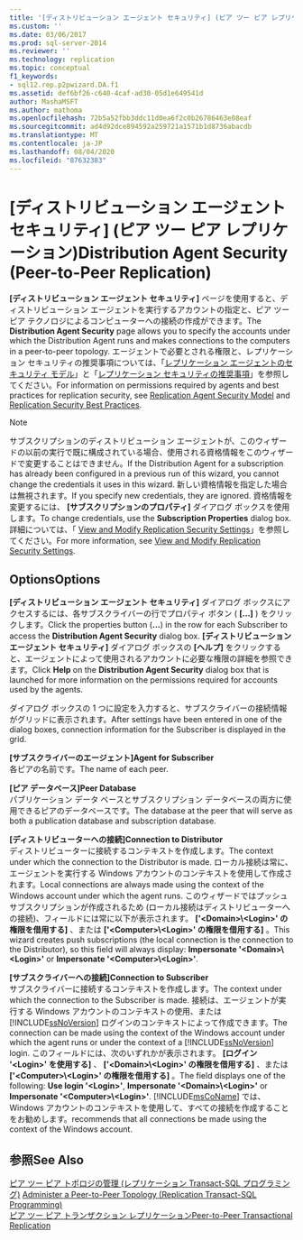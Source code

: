 ```yaml
---
title: '[ディストリビューション エージェント セキュリティ] (ピア ツー ピア レプリケーション) | Microsoft Docs'
ms.custom: ''
ms.date: 03/06/2017
ms.prod: sql-server-2014
ms.reviewer: ''
ms.technology: replication
ms.topic: conceptual
f1_keywords:
- sql12.rep.p2pwizard.DA.f1
ms.assetid: def6bf26-c640-4caf-ad30-05d1e649541d
author: MashaMSFT
ms.author: mathoma
ms.openlocfilehash: 72b5a52fbb3ddc11d0ea6f2c0b26786463e08eaf
ms.sourcegitcommit: ad4d92dce894592a259721a1571b1d8736abacdb
ms.translationtype: MT
ms.contentlocale: ja-JP
ms.lasthandoff: 08/04/2020
ms.locfileid: "87632383"
---
```

# <a name="distribution-agent-security-peer-to-peer-replication"></a><span data-ttu-id="1d58a-102">[ディストリビューション エージェント セキュリティ] (ピア ツー ピア レプリケーション)</span><span class="sxs-lookup"><span data-stu-id="1d58a-102">Distribution Agent Security (Peer-to-Peer Replication)</span></span>
  <span data-ttu-id="1d58a-103">**[ディストリビューション エージェント セキュリティ]** ページを使用すると、ディストリビューション エージェントを実行するアカウントの指定と、ピア ツー ピア テクノロジによるコンピューターへの接続の作成ができます。</span><span class="sxs-lookup"><span data-stu-id="1d58a-103">The **Distribution Agent Security** page allows you to specify the accounts under which the Distribution Agent runs and makes connections to the computers in a peer-to-peer topology.</span></span> <span data-ttu-id="1d58a-104">エージェントで必要とされる権限と、レプリケーション セキュリティの推奨事項については、「[レプリケーション エージェントのセキュリティ モデル](security/replication-agent-security-model.md)」と「[レプリケーション セキュリティの推奨事項](security/replication-security-best-practices.md)」を参照してください。</span><span class="sxs-lookup"><span data-stu-id="1d58a-104">For information on permissions required by agents and best practices for replication security, see [Replication Agent Security Model](security/replication-agent-security-model.md) and [Replication Security Best Practices](security/replication-security-best-practices.md).</span></span>  
  
> [!NOTE]  
>  <span data-ttu-id="1d58a-105">サブスクリプションのディストリビューション エージェントが、このウィザードの以前の実行で既に構成されている場合、使用される資格情報をこのウィザードで変更することはできません。</span><span class="sxs-lookup"><span data-stu-id="1d58a-105">If the Distribution Agent for a subscription has already been configured in a previous run of this wizard, you cannot change the credentials it uses in this wizard.</span></span> <span data-ttu-id="1d58a-106">新しい資格情報を指定した場合は無視されます。</span><span class="sxs-lookup"><span data-stu-id="1d58a-106">If you specify new credentials, they are ignored.</span></span> <span data-ttu-id="1d58a-107">資格情報を変更するには、 **[サブスクリプションのプロパティ]** ダイアログ ボックスを使用します。</span><span class="sxs-lookup"><span data-stu-id="1d58a-107">To change credentials, use the **Subscription Properties** dialog box.</span></span> <span data-ttu-id="1d58a-108">詳細については、「 [View and Modify Replication Security Settings](security/view-and-modify-replication-security-settings.md)」を参照してください。</span><span class="sxs-lookup"><span data-stu-id="1d58a-108">For more information, see [View and Modify Replication Security Settings](security/view-and-modify-replication-security-settings.md).</span></span>  
  
## <a name="options"></a><span data-ttu-id="1d58a-109">Options</span><span class="sxs-lookup"><span data-stu-id="1d58a-109">Options</span></span>  
 <span data-ttu-id="1d58a-110">**[ディストリビューション エージェント セキュリティ]** ダイアログ ボックスにアクセスするには、各サブスクライバーの行でプロパティ ボタン ( **[...]** ) をクリックします。</span><span class="sxs-lookup"><span data-stu-id="1d58a-110">Click the properties button (**...**) in the row for each Subscriber to access the **Distribution Agent Security** dialog box.</span></span> <span data-ttu-id="1d58a-111">**[ディストリビューション エージェント セキュリティ]** ダイアログ ボックスの **[ヘルプ]** をクリックすると、エージェントによって使用されるアカウントに必要な権限の詳細を参照できます。</span><span class="sxs-lookup"><span data-stu-id="1d58a-111">Click **Help** on the **Distribution Agent Security** dialog box that is launched for more information on the permissions required for accounts used by the agents.</span></span>  
  
 <span data-ttu-id="1d58a-112">ダイアログ ボックスの 1 つに設定を入力すると、サブスクライバーの接続情報がグリッドに表示されます。</span><span class="sxs-lookup"><span data-stu-id="1d58a-112">After settings have been entered in one of the dialog boxes, connection information for the Subscriber is displayed in the grid.</span></span>  
  
 <span data-ttu-id="1d58a-113">**[サブスクライバーのエージェント]**</span><span class="sxs-lookup"><span data-stu-id="1d58a-113">**Agent for Subscriber**</span></span>  
 <span data-ttu-id="1d58a-114">各ピアの名前です。</span><span class="sxs-lookup"><span data-stu-id="1d58a-114">The name of each peer.</span></span>  
  
 <span data-ttu-id="1d58a-115">**[ピア データベース]**</span><span class="sxs-lookup"><span data-stu-id="1d58a-115">**Peer Database**</span></span>  
 <span data-ttu-id="1d58a-116">パブリケーション データ ベースとサブスクリプション データベースの両方に使用できるピアのデータベースです。</span><span class="sxs-lookup"><span data-stu-id="1d58a-116">The database at the peer that will serve as both a publication database and subscription database.</span></span>  
  
 <span data-ttu-id="1d58a-117">**[ディストリビューターへの接続]**</span><span class="sxs-lookup"><span data-stu-id="1d58a-117">**Connection to Distributor**</span></span>  
 <span data-ttu-id="1d58a-118">ディストリビューターに接続するコンテキストを作成します。</span><span class="sxs-lookup"><span data-stu-id="1d58a-118">The context under which the connection to the Distributor is made.</span></span> <span data-ttu-id="1d58a-119">ローカル接続は常に、エージェントを実行する Windows アカウントのコンテキストを使用して作成されます。</span><span class="sxs-lookup"><span data-stu-id="1d58a-119">Local connections are always made using the context of the Windows account under which the agent runs.</span></span> <span data-ttu-id="1d58a-120">このウィザードではプッシュ サブスクリプションが作成されるため (ローカル接続はディストリビューターへの接続)、フィールドには常に以下が表示されます。 **['\<Domain>\\<Login\>' の権限を借用する]** 、または **['\<Computer>\\<Login\>' の権限を借用する]** 。</span><span class="sxs-lookup"><span data-stu-id="1d58a-120">This wizard creates push subscriptions (the local connection is the connection to the Distributor), so this field will always display: **Impersonate '\<Domain>\\<Login\>'** or **Impersonate '\<Computer>\\<Login\>'**.</span></span>  
  
 <span data-ttu-id="1d58a-121">**[サブスクライバーへの接続]**</span><span class="sxs-lookup"><span data-stu-id="1d58a-121">**Connection to Subscriber**</span></span>  
 <span data-ttu-id="1d58a-122">サブスクライバーに接続するコンテキストを作成します。</span><span class="sxs-lookup"><span data-stu-id="1d58a-122">The context under which the connection to the Subscriber is made.</span></span> <span data-ttu-id="1d58a-123">接続は、エージェントが実行する Windows アカウントのコンテキストの使用、または [!INCLUDE[ssNoVersion](../../includes/ssnoversion-md.md)] ログインのコンテキストによって作成できます。</span><span class="sxs-lookup"><span data-stu-id="1d58a-123">The connection can be made using the context of the Windows account under which the agent runs or under the context of a [!INCLUDE[ssNoVersion](../../includes/ssnoversion-md.md)] login.</span></span> <span data-ttu-id="1d58a-124">このフィールドには、次のいずれかが表示されます。 **[ログイン '\<Login>' を使用する]** 、 **['\<Domain>\\<Login\>' の権限を借用する]** 、または **['\<Computer>\\<Login\>' の権限を借用する]** 。</span><span class="sxs-lookup"><span data-stu-id="1d58a-124">The field displays one of the following: **Use login '\<Login>'**, **Impersonate '\<Domain>\\<Login\>'** or **Impersonate '\<Computer>\\<Login\>'**.</span></span> [!INCLUDE[msCoName](../../includes/msconame-md.md)] <span data-ttu-id="1d58a-125">では、Windows アカウントのコンテキストを使用して、すべての接続を作成することをお勧めします。</span><span class="sxs-lookup"><span data-stu-id="1d58a-125">recommends that all connections be made using the context of the Windows account.</span></span>  
  
## <a name="see-also"></a><span data-ttu-id="1d58a-126">参照</span><span class="sxs-lookup"><span data-stu-id="1d58a-126">See Also</span></span>  
 <span data-ttu-id="1d58a-127">[ピア ツー ピア トポロジの管理 &#40;レプリケーション Transact-SQL プログラミング&#41;](administration/administer-a-peer-to-peer-topology-replication-transact-sql-programming.md) </span><span class="sxs-lookup"><span data-stu-id="1d58a-127">[Administer a Peer-to-Peer Topology &#40;Replication Transact-SQL Programming&#41;](administration/administer-a-peer-to-peer-topology-replication-transact-sql-programming.md) </span></span>  
 [<span data-ttu-id="1d58a-128">ピア ツー ピア トランザクション レプリケーション</span><span class="sxs-lookup"><span data-stu-id="1d58a-128">Peer-to-Peer Transactional Replication</span></span>](transactional/peer-to-peer-transactional-replication.md)  
  
  
